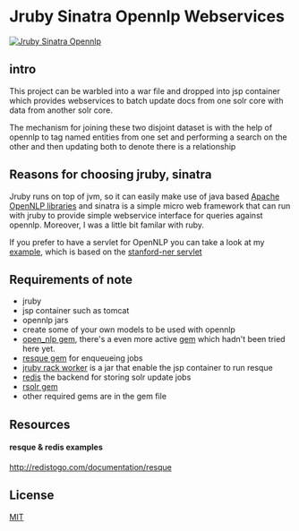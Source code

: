 # Jruby Sinatra Opennlp Webservices
[![Jruby Sinatra Opennlp](https://raw.github.com/spatzle/jruby_sinatra_nlp/master/app/static/images/relevant.jpg)]()


## intro 
This project can be warbled into a war file
and dropped into jsp container which provides webservices to batch update docs from one solr core with data from another solr core.

The mechanism for joining these two disjoint dataset is with the help of opennlp to tag named entities from one set and performing a search on the other and then updating both to denote there is a relationship

## Reasons for choosing jruby, sinatra

Jruby runs on top of jvm, so it can easily make use of java based [Apache OpenNLP libraries](https://opennlp.apache.org/) and sinatra is a simple micro web framework that can run with jruby to provide simple webservice interface for queries against opennlp.  Moreover, I was a little bit familar with ruby.

If you prefer to have a servlet for OpenNLP you can take a look at my [example](https://gist.github.com/spatzle/1104702), which is based on the [stanford-ner servlet](stanford-ner)

## Requirements of note
* jruby 
* jsp container such as tomcat
* opennlp jars
* create some of your own models to be used with opennlp
* [open_nlp gem](https://github.com/hck/open_nlp), there's a even more active [gem](https://github.com/louismullie/open-nlp#readme) which hadn't been tried here yet.
* [resque gem](https://github.com/defunkt/resque) for enqueueing jobs
* [jruby rack worker](https://github.com/kares/jruby-rack-worker) is a jar that enable the jsp container to run resque
* [redis](http://redis.io/) the backend for storing solr update jobs
* [rsolr gem](https://github.com/mwmitchell/rsolr)
* other required gems are in the gem file


## Resources
#### resque & redis examples
http://redistogo.com/documentation/resque



## License
[MIT](http://joyceschan.mit-license.org/)

